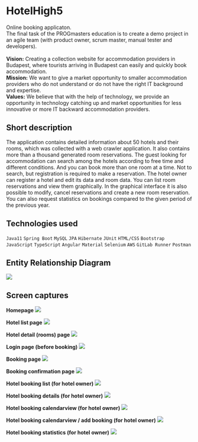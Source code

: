 # HotelHigh5
Online booking applicaton.<br>
The final task of the PROGmasters education is to create a demo project in an agile team (with product owner, scrum master, manual tester and developers).<br><br>
**Vision:** Creating a collection website for accommodation providers in Budapest, where tourists arriving in Budapest can easily and quickly book accommodation.<br>
**Mission:** We want to give a market opportunity to smaller accommodation providers who do not understand or do not have the right IT background and expertise.<br>
**Values:** We believe that with the help of technology, we provide an opportunity in technology catching up and market opportunities for less innovative or more IT backward accommodation providers.<br>

## Short description
The application contains detailed information about 50 hotels and their rooms, which was collected with a web crawler application. It also contains more than a thousand generated room reservations.
The guest looking for accommodation can search among the hotels according to free time and different conditions. And you can book more than one room at a time. Not to search, but registration is required to make a reservation.
The hotel owner can register a hotel and edit its data and room data. You can list room reservations and view them graphically. In the graphical interface it is also possible to modify, cancel reservations and create a new room reservation. You can also request statistics on bookings compared to the given period of the previous year.

## Technologies used
`Java11` `Spring Boot` `MySQL` `JPA` `Hibernate` `JUnit` `HTML/CSS` `Bootstrap` `JavaScript` `TypeScript` `Angular` `Material` `Selenium` `AWS` `GitLab Runner` `Postman`

## Entity Relationship Diagram
<img src="readme-image/ERM.PNG">

## Screen captures
**Homepage**
<img src="readme-image/Home.PNG">

**Hotel list page**
<img src="readme-image/Hotel_list.PNG">

**Hotel detail (rooms) page**
<img src="readme-image/Hotel_detail.PNG">

**Login page (before booking)**
<img src="readme-image/Hotel_login.PNG">

**Booking page**
<img src="readme-image/Hotel_booking.PNG">

**Booking confirmation page**
<img src="readme-image/Hotel_booking_confirmation.PNG">

**Hotel booking list (for hotel owner)**
<img src="readme-image/Hotel_booking_list.PNG">

**Hotel booking details (for hotel owner)**
<img src="readme-image/Hotel_booking_details.PNG">

**Hotel booking calendarview (for hotel owner)**
<img src="readme-image/Hotel_booking_calendar.PNG">

**Hotel booking calendarview / add booking (for hotel owner)**
<img src="readme-image/Hotel_booking_calendar_addBooking.PNG">

**Hotel booking statistics (for hotel owner)**
<img src="readme-image/Hotel_booking_statistic.PNG">
